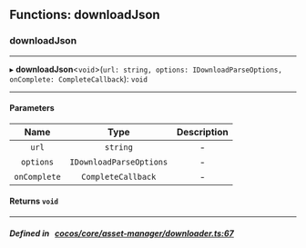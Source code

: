 ## Functions: downloadJson

### downloadJson


___
▸ **downloadJson**<`void`\>(`url: string, options: IDownloadParseOptions, onComplete: CompleteCallback`): `void`
___


#### Parameters

| Name | Type | Description |
| :------: | :------: | :------: |
| `url` | `string` | - |
| `options` | `IDownloadParseOptions` | - |
| `onComplete` | `CompleteCallback` | - |

#### Returns `void` 
___


##### Defined in &nbsp;   [cocos/core/asset-manager/downloader.ts:67](https://github.com/cocos-creator/engine/blob/c7bf6b8a9/cocos/core/asset-manager/downloader.ts#L67)&nbsp;
